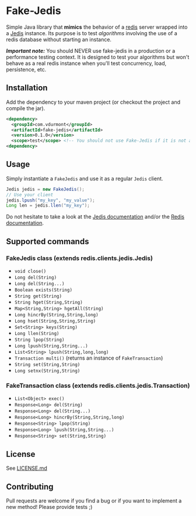 # Fake-Jedis

Simple Java library that **mimics** the behavior of a [redis](http://redios.io) server wrapped into a [Jedis](https://github.com/xetorthio/jedis) instance. Its purpose is to test *algorithms* involving the use of a redis database without starting an instance.

***Important note:*** You should NEVER use fake-jedis in a production or a performance testing context. It is designed to test your algorithms but won't behave as a real redis instance when you'll test concurrency, load, persistence, etc.

## Installation

Add the dependency to your maven project (or checkout the project and compile the jar).

```xml
<dependency>
  <groupId>com.vdurmont</groupId>
  <artifactId>fake-jedis</artifactId>
  <version>0.1.0</version>
  <scope>test</scope> <!-- You should not use Fake-Jedis if it is not a test! -->
<dependency>
```

## Usage

Simply instantiate a `FakeJedis` and use it as a regular `Jedis` client.
```java
Jedis jedis = new FakeJedis();
// Use your client
jedis.lpush("my_key", "my_value");
Long len = jedis.llen("my_key");
```

Do not hesitate to take a look at the [Jedis documentation](https://github.com/xetorthio/jedis/wiki) and/or the [Redis documentation](http://redis.io/commands).

## Supported commands

### FakeJedis class (extends redis.clients.jedis.Jedis)

* `void close()`
* `Long del(String)`
* `Long del(String...)`
* `Boolean exists(String)`
* `String get(String)`
* `String hget(String,String)`
* `Map<String,String> hgetAll(String)`
* `Long hincrBy(String,String,long)`
* `Long hset(String,String,String)`
* `Set<String> keys(String)`
* `Long llen(String)`
* `String lpop(String)`
* `Long lpush(String,String...)`
* `List<String> lpush(String,long,long)`
* `Transaction multi()` (returns an instance of `FakeTransaction`)
* `String set(String,String)`
* `Long setnx(String,String)`

### FakeTransaction class (extends redis.clients.jedis.Transaction)

* `List<Object> exec()`
* `Response<Long> del(String)`
* `Response<Long> del(String...)`
* `Response<Long> hincrBy(String,String,long)`
* `Response<String> lpop(String)`
* `Response<Long> lpush(String,String...)`
* `Response<String> set(String,String)`

## License

See [LICENSE.md](./LICENSE.md)

## Contributing

Pull requests are welcome if you find a bug or if you want to implement a new method! Please provide tests ;)
